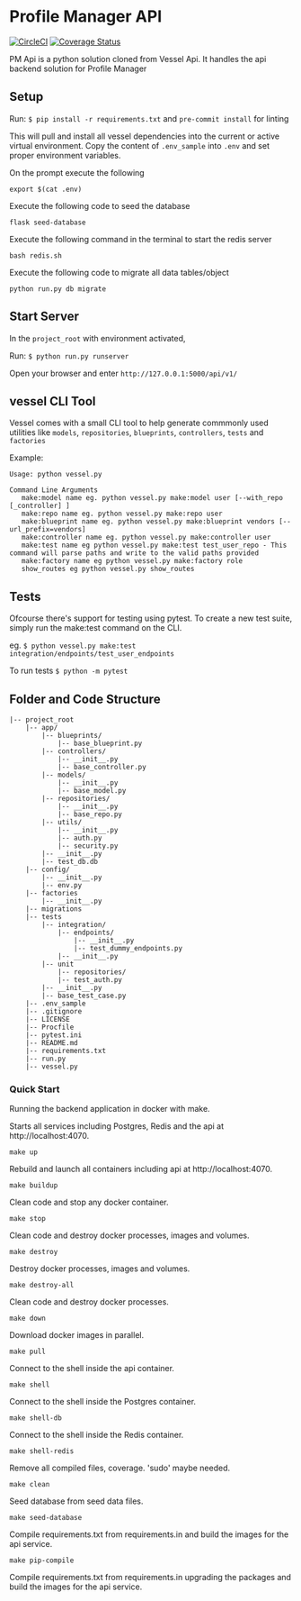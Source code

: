 # Profile Manager API
[![CircleCI](https://circleci.com/gh/Maxcutex/pm_api.svg?style=svg)](https://circleci.com/gh/Maxcutex/pm_api)
[![Coverage Status](https://coveralls.io/repos/github/Maxcutex/pm_api/badge.svg?branch=development)](https://coveralls.io/github/Maxcutex/pm_api?branch=development)

PM Api is a python solution cloned from Vessel Api. It handles the api backend solution for Profile Manager


## Setup

Run: `$ pip install -r requirements.txt` and `pre-commit install` for linting

This will pull and install all vessel dependencies into the current or active virtual environment. Copy the content of
`.env_sample` into `.env` and set proper environment variables.

On the prompt execute the following
```
export $(cat .env)
```


Execute the following code to seed the database
```
flask seed-database
```

Execute the following command in the terminal to start the redis server
```
bash redis.sh
```

Execute the following code to migrate all data tables/object
```
python run.py db migrate
```

## Start Server
In the `project_root` with environment activated,

Run: `$ python run.py runserver`

Open your browser and enter `http://127.0.0.1:5000/api/v1/`



## vessel CLI Tool
Vessel comes with a small CLI tool to help generate commmonly used utilities like `models`, `repositories`, `blueprints`,
 `controllers`, `tests` and `factories`

 Example:
 ```
 Usage: python vessel.py

 Command Line Arguments
    make:model name eg. python vessel.py make:model user [--with_repo [_controller] ]
	make:repo name eg. python vessel.py make:repo user
	make:blueprint name eg. python vessel.py make:blueprint vendors [--url_prefix=vendors]
	make:controller name eg. python vessel.py make:controller user
	make:test name eg python vessel.py make:test test_user_repo - This command will parse paths and write to the valid paths provided
	make:factory name eg python vessel.py make:factory role
    show_routes eg python vessel.py show_routes
 ```

## Tests
Ofcourse there's support for testing using pytest. To create a new test suite, simply run the make:test command on the CLI.

eg. `$ python vessel.py make:test integration/endpoints/test_user_endpoints`

To run tests `$ python -m pytest`

## Folder and Code Structure
```
|-- project_root
    |-- app/
        |-- blueprints/
            |-- base_blueprint.py
        |-- controllers/
            |-- __init__.py
            |-- base_controller.py
        |-- models/
            |-- __init__.py
            |-- base_model.py
        |-- repositories/
            |-- __init__.py
            |-- base_repo.py
        |-- utils/
            |-- __init__.py
            |-- auth.py
            |-- security.py
        |-- __init__.py
        |-- test_db.db
    |-- config/
        |-- __init__.py
        |-- env.py
    |-- factories
        |-- __init__.py
    |-- migrations
    |-- tests
        |-- integration/
            |-- endpoints/
                |-- __init__.py
                |-- test_dummy_endpoints.py
            |-- __init__.py
        |-- unit
            |-- repositories/
            |-- test_auth.py
        |-- __init__.py
        |-- base_test_case.py
    |-- .env_sample
    |-- .gitignore
    |-- LICENSE
    |-- Procfile
    |-- pytest.ini
    |-- README.md
    |-- requirements.txt
    |-- run.py
    |-- vessel.py
```

### Quick Start
Running the backend application in docker with make.

Starts all services including Postgres, Redis and the api at http://localhost:4070.

```
make up
```

Rebuild and launch all containers including api at http://localhost:4070.
```
make buildup
```

Clean code and stop any docker container.
```
make stop
```

Clean code and destroy docker processes, images and volumes.
```
make destroy
```

Destroy docker processes, images and volumes.
```
make destroy-all
```

Clean code and destroy docker processes.
```
make down
```

Download docker images in parallel.
```
make pull
```

Connect to the shell inside the api container.
```
make shell
```

Connect to the shell inside the Postgres container.
```
make shell-db
```

Connect to the shell inside the Redis container.
```
make shell-redis
```

Remove all compiled files, coverage. 'sudo' maybe needed.
```
make clean
```

Seed database from seed data files.
```
make seed-database
```

Compile requirements.txt from requirements.in and build the images for the api service.
```
make pip-compile
```

Compile requirements.txt from requirements.in upgrading the packages and build the images for the api service.
```
